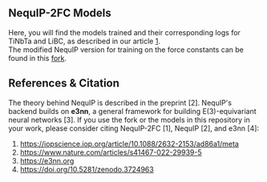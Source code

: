 ## NequIP-2FC Models

Here, you will find the models trained and their corresponding logs for TiNbTa and LiBC, as described in our article [1](https://iopscience.iop.org/article/10.1088/2632-2153/ad86a1/meta).  
The modified NequIP version for training on the force constants can be found in this [fork](https://github.com/Antoine-Loew/nequip).

## References & Citation

The theory behind NequIP is described in the preprint [2]. NequIP's backend builds on **e3nn**, a general framework for building E(3)-equivariant neural networks [3]. If you use the fork or the models in this repository in your work, please consider citing NequIP-2FC [1], NequIP [2], and e3nn [4]:

 1. https://iopscience.iop.org/article/10.1088/2632-2153/ad86a1/meta
 2. https://www.nature.com/articles/s41467-022-29939-5
 3. https://e3nn.org
 4. https://doi.org/10.5281/zenodo.3724963